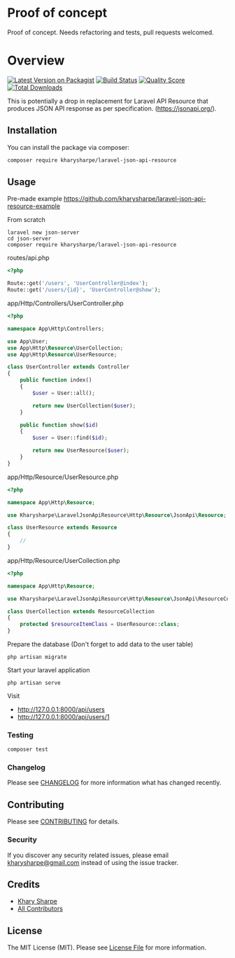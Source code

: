 # Proof of concept

Proof of concept. Needs refactoring and tests, pull requests welcomed.

# Overview

[![Latest Version on Packagist](https://img.shields.io/packagist/v/kharysharpe/laravel-json-api-resource.svg?style=flat-square)](https://packagist.org/packages/kharysharpe/laravel-json-api-resource)
[![Build Status](https://img.shields.io/travis/kharysharpe/laravel-json-api-resource/master.svg?style=flat-square)](https://travis-ci.org/kharysharpe/laravel-json-api-resource)
[![Quality Score](https://img.shields.io/scrutinizer/g/kharysharpe/laravel-json-api-resource.svg?style=flat-square)](https://scrutinizer-ci.com/g/kharysharpe/laravel-json-api-resource)
[![Total Downloads](https://img.shields.io/packagist/dt/kharysharpe/laravel-json-api-resource.svg?style=flat-square)](https://packagist.org/packages/kharysharpe/laravel-json-api-resource)

This is potentially a drop in replacement for Laravel API Resource that produces JSON API response as per specification. (https://jsonapi.org/).

## Installation

You can install the package via composer:

```bash
composer require kharysharpe/laravel-json-api-resource
```

## Usage

Pre-made example
https://github.com/kharysharpe/laravel-json-api-resource-example

From scratch

```
laravel new json-server
cd json-server
composer require kharysharpe/laravel-json-api-resource
```

routes/api.php

```php
<?php

Route::get('/users', 'UserController@index');
Route::get('/users/{id}', 'UserController@show');
```

app/Http/Controllers/UserController.php

```php
<?php

namespace App\Http\Controllers;

use App\User;
use App\Http\Resource\UserCollection;
use App\Http\Resource\UserResource;

class UserController extends Controller
{
    public function index()
    {
        $user = User::all();

        return new UserCollection($user);
    }

    public function show($id)
    {
        $user = User::find($id);

        return new UserResource($user);
    }
}
```

app/Http/Resource/UserResource.php

```php
<?php

namespace App\Http\Resource;

use Kharysharpe\LaravelJsonApiResource\Http\Resource\JsonApi\Resource;

class UserResource extends Resource
{
    //
}
```

app/Http/Resource/UserCollection.php

```php
<?php

namespace App\Http\Resource;

use Kharysharpe\LaravelJsonApiResource\Http\Resource\JsonApi\ResourceCollection;

class UserCollection extends ResourceCollection
{
    protected $resourceItemClass = UserResource::class;
}
```

Prepare the database (Don't forget to add data to the user table)

```
php artisan migrate
```

Start your laravel application

```
php artisan serve
```

Visit

- http://127.0.0.1:8000/api/users
- http://127.0.0.1:8000/api/users/1

### Testing

```bash
composer test
```

### Changelog

Please see [CHANGELOG](CHANGELOG.md) for more information what has changed recently.

## Contributing

Please see [CONTRIBUTING](CONTRIBUTING.md) for details.

### Security

If you discover any security related issues, please email kharysharpe@gmail.com instead of using the issue tracker.

## Credits

- [Khary Sharpe](https://github.com/kharysharpe)
- [All Contributors](../../contributors)

## License

The MIT License (MIT). Please see [License File](LICENSE.md) for more information.

